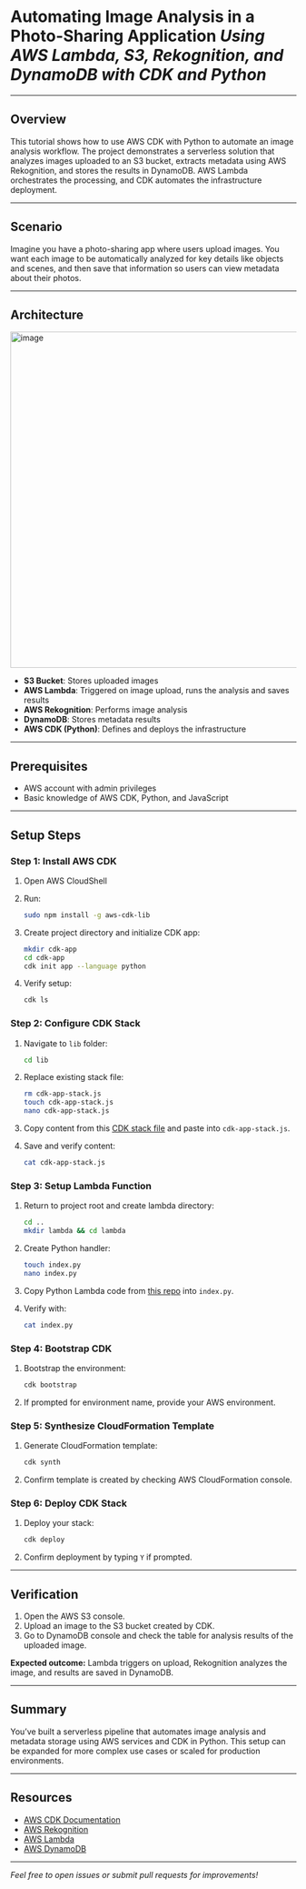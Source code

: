 # Automating Image Analysis in a Photo-Sharing Application  *Using AWS Lambda, S3, Rekognition, and DynamoDB with CDK and Python*  

---

## Overview

This tutorial shows how to use AWS CDK with Python to automate an image analysis workflow. The project demonstrates a serverless solution that analyzes images uploaded to an S3 bucket, extracts metadata using AWS Rekognition, and stores the results in DynamoDB. AWS Lambda orchestrates the processing, and CDK automates the infrastructure deployment.

---

## Scenario

Imagine you have a photo-sharing app where users upload images. You want each image to be automatically analyzed for key details like objects and scenes, and then save that information so users can view metadata about their photos.

---

## Architecture

<img width="975" height="591" alt="image" src="https://github.com/user-attachments/assets/080640dd-4db8-4f15-b748-a030463fc089" />


- **S3 Bucket**: Stores uploaded images  
- **AWS Lambda**: Triggered on image upload, runs the analysis and saves results  
- **AWS Rekognition**: Performs image analysis  
- **DynamoDB**: Stores metadata results  
- **AWS CDK (Python)**: Defines and deploys the infrastructure  

---

## Prerequisites

- AWS account with admin privileges  
- Basic knowledge of AWS CDK, Python, and JavaScript  

---

## Setup Steps

### Step 1: Install AWS CDK

1. Open AWS CloudShell  
2. Run:  
   ```bash
   sudo npm install -g aws-cdk-lib
   ````

3. Create project directory and initialize CDK app:

   ```bash
   mkdir cdk-app
   cd cdk-app
   cdk init app --language python
   ```
4. Verify setup:

   ```bash
   cdk ls
   ```

### Step 2: Configure CDK Stack

1. Navigate to `lib` folder:

   ```bash
   cd lib
   ```
2. Replace existing stack file:

   ```bash
   rm cdk-app-stack.js
   touch cdk-app-stack.js
   nano cdk-app-stack.js
   ```
3. Copy content from this [CDK stack file](https://github.com/djcloudking/python-challenges/blob/main/95_Python%20project%206/lib/cdk-app-stack.js) and paste into `cdk-app-stack.js`.
4. Save and verify content:

   ```bash
   cat cdk-app-stack.js
   ```

### Step 3: Setup Lambda Function

1. Return to project root and create lambda directory:

   ```bash
   cd ..
   mkdir lambda && cd lambda
   ```
2. Create Python handler:

   ```bash
   touch index.py
   nano index.py
   ```
3. Copy Python Lambda code from [this repo](https://github.com/djcloudking/python-challenges/blob/main/95_Python%20project%206/lambda/index.py) into `index.py`.
4. Verify with:

   ```bash
   cat index.py
   ```

### Step 4: Bootstrap CDK

1. Bootstrap the environment:

   ```bash
   cdk bootstrap
   ```
2. If prompted for environment name, provide your AWS environment.

### Step 5: Synthesize CloudFormation Template

1. Generate CloudFormation template:

   ```bash
   cdk synth
   ```
2. Confirm template is created by checking AWS CloudFormation console.

### Step 6: Deploy CDK Stack

1. Deploy your stack:

   ```bash
   cdk deploy
   ```
2. Confirm deployment by typing `Y` if prompted.

---  

## Verification

1. Open the AWS S3 console.
2. Upload an image to the S3 bucket created by CDK.
3. Go to DynamoDB console and check the table for analysis results of the uploaded image.

**Expected outcome:** Lambda triggers on upload, Rekognition analyzes the image, and results are saved in DynamoDB.

--- 

## Summary

You’ve built a serverless pipeline that automates image analysis and metadata storage using AWS services and CDK in Python. This setup can be expanded for more complex use cases or scaled for production environments.

--- 

## Resources

* [AWS CDK Documentation](https://docs.aws.amazon.com/cdk/latest/guide/home.html)
* [AWS Rekognition](https://aws.amazon.com/rekognition/)
* [AWS Lambda](https://aws.amazon.com/lambda/)
* [AWS DynamoDB](https://aws.amazon.com/dynamodb/)

 ---

*Feel free to open issues or submit pull requests for improvements!*
 

